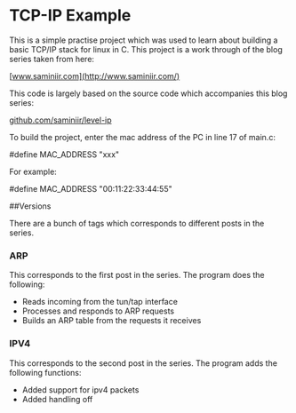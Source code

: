 # TCP-IP Example

This is a simple practise project which was used to learn about building a basic TCP/IP stack for linux in C. This project is a work through of the blog series taken from here:

[www.saminiir.com](http://www.saminiir.com/)

This code is largely based on the source code which accompanies this blog series:

[github.com/saminiir/level-ip](http://github.com/saminiir/level-ip)

To build the project, enter the mac address of the PC in line 17 of main.c:

#define MAC_ADDRESS "xxx"

For example:

#define MAC_ADDRESS "00:11:22:33:44:55"

##Versions

There are a bunch of tags which corresponds to different posts in the series.

### ARP

This corresponds to the first post in the series. The program does the following:

* Reads incoming from the tun/tap interface
* Processes and responds to ARP requests
* Builds an ARP table from the requests it receives

### IPV4

This corresponds to the second post in the series. The program adds the following functions:

* Added support for ipv4 packets
* Added handling off